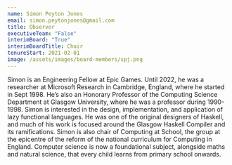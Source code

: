 ```yaml
---
name: Simon Peyton Jones
email: simon.peytonjones@gmail.com
title: Observer
executiveTeam: "False"
interimBoard: "True"
interimBoardTitle: Chair
tenureStart: 2021-02-01
image: /assets/images/board-members/spj.png
---
```

Simon is an Engineering Fellow at Epic Games. Until 2022, he was a researcher at Microsoft Research in Cambridge, England, where he started in Sept 1998. He’s also an Honorary Professor of the Computing Science Department at Glasgow University, where he was a professor during 1990-1998.  Simon is interested in the design, implementation, and application of lazy functional languages. He was one of the original designers of Haskell, and much of his work is focused around the Glasgow Haskell Compiler and its ramifications. Simon is also chair of Computing at School, the group at the epicentre of the reform of the national curriculum for Computing in England. Computer science is now a foundational subject, alongside maths and natural science, that every child learns from primary school onwards.
